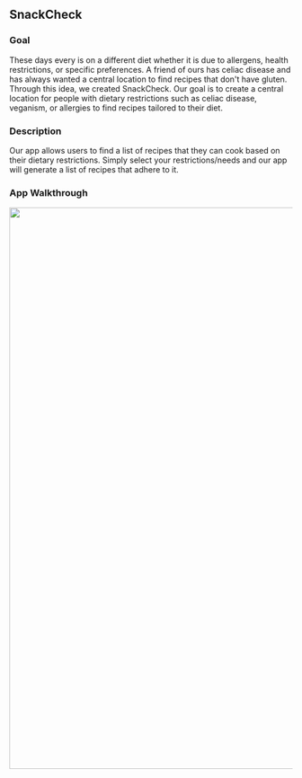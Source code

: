 ## SnackCheck

### Goal

  These days every is on a different diet whether it is due to allergens, health restrictions, or specific preferences.  A friend of ours has celiac disease and has always wanted a central location to find recipes that don't have gluten. Through this idea, we created SnackCheck. Our goal is to create a central location for people with dietary restrictions such as celiac disease, veganism, or allergies to find recipes tailored to their diet.

### Description

  Our app allows users to find a list of recipes that they can cook based on their dietary restrictions.  Simply select your restrictions/needs and our app will generate a list of recipes that adhere to it.

### App Walkthrough

<img src="https://github.com/ELK75/SnackCheck/blob/master/demoWithOverlay.gif" width=1000><br>
